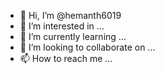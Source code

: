 - 👋 Hi, I’m @hemanth6019
- 👀 I’m interested in ...
- 🌱 I’m currently learning ...
- 💞️ I’m looking to collaborate on ...
- 📫 How to reach me ...

<!---
hemanth6019/hemanth6019 is a ✨ special ✨ repository because its `README.md` (this file) appears on your GitHub profile.
You can click the Preview link to take a look at your changes.



